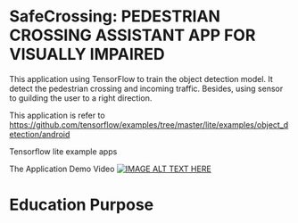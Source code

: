 # SafeCrossing: PEDESTRIAN CROSSING ASSISTANT APP FOR VISUALLY IMPAIRED

This application using TensorFlow to train the object detection model. It detect the pedestrian crossing and incoming traffic. Besides, using sensor to guilding the user to a right direction.



This application is refer to https://github.com/tensorflow/examples/tree/master/lite/examples/object_detection/android

Tensorflow lite example apps

The Application Demo Video
[![IMAGE ALT TEXT HERE](https://img.youtube.com/vi/YOUTUBE_VIDEO_ID_HERE/0.jpg)](https://www.youtube.com/watch?v=YOUTUBE_VIDEO_ID_HERE)

# Education Purpose

